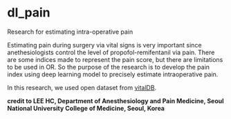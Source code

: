 # dl_pain
Research for estimating intra-operative pain

Estimating pain during surgery via vital signs is very important since anethesiologists control the level of propofol-remifentanil via pain. There are some indices made to represent the pain score, but there are limitations to be used in OR. 
So the purpose of the research is to develop the pain index using deep learning model to precisely estimate intraoperative pain.

In this research, we used open dataset from [vitalDB](https://vitaldb.net/dataset).

**credit to LEE HC, Department of Anesthesiology and Pain Medicine, Seoul National University College of Medicine, Seoul, Korea**
